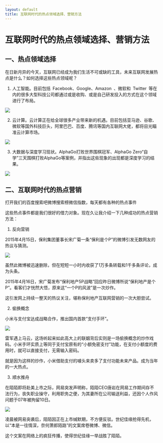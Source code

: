 ```yaml
---
layout: default
title: 互联网时代的热点领域选择、营销方法
---
```


# 互联网时代的热点领域选择、营销方法

## 一、热点领域选择

在日新月异的今天，互联网已经成为我们生活不可或缺的工具，未来互联网发展热点是什么？如何选择这些热点领域呢？

1)  人工智能。目前包括 Facebook、Google、Amazon 、微软和 Twitter 等在内的很多大型科技公司都通过或是收购、或是自己研发投入的方式在这个领域进行了布局。

![](https://ask.qcloudimg.com/http-save/developer-news/aahh3xq3ac.jpeg)

2)  云计算。云计算正在给全球很多产业带来新的机遇。目前包括亚马逊、谷歌、微软等国外科技巨头，阿里巴巴、百度、腾讯等国内互联网大佬，都将目光瞄准云计算市场。

![](https://timgsa.baidu.com/timg?image&quality=80&size=b9999_10000&sec=1545743279691&di=6612d52061f80e0fd76a9193b9607140&imgtype=0&src=http%3A%2F%2Fmmbiz.qpic.cn%2Fmmbiz%2FicpMmf2LFMLKQUKxHr0Z20VwZknzT1hDQ93JibD99icLZwIowwSaCOYiboRpErWf5KXiciaamwsfA3iciayCiarFjbLelog%2F0.jpg)

3)  大数据与深度学习现状。AlphaGo打败世界围棋冠军、AlphaGo Zero“自学”三天围棋打败AlphaGo等案例，并指出这些现象的出现都是深度学习的结果。

![](http://www.2cto.com/uploadfile/Collfiles/20160704/20160704091313448.png)

## 二、互联网时代的热点营销

打开我们的百度搜索吧微博搜索榜微信指数，每天都有各种的热点事件

这些热点事件都是我们很好的借力对象。现在久让我介绍一下几种成功的热点营销方法：


1)  反向营销

2015年4月15日，保利集团董事长宋广菊一条“保利是个P”的微博引发无数网友的热议与猜测。

![](https://ss1.bdstatic.com/70cFuXSh_Q1YnxGkpoWK1HF6hhy/it/u=2958541986,221744489&fm=26&gp=0.jpg)

虽然此微博被迅速删除，但在短短一小时内收获了1万多条转载和1千多条评论，成为头条。

2015年4月16日，宋广菊发布“保利地产5P战略”回应昨日微博所说“保利地产是个P”。看客们才恍然大悟，原来这“一个P的风波”是一次炒作。

这引发网上持续一整天的热议关注，堪称保利地产互联网营销的一次大胆尝试。

2)  偷换概念

小米与支付宝达成战略合作，推出国内首款“支付手环”。

![](https://n.sinaimg.cn/sinacn17/197/w598h399/20180528/ac7c-hcaquev6155357.jpg)

雷军遇上马云，这场听起来如此高大上的联姻背后实则是一场偷换概念的炒作戏码。小米手环实质上等同于支付宝原有的“小额免密支付”功能，在支付小额度的费用时，就可以直接支付，无需输入密码。

就是因为这样的炒作，小米借助支付的噱头来卖多了支付功能未来产品。成为当年的一大热点。

3)  顺水推舟

在陌陌即将赴美上市之际，网易突发声明称，陌陌CEO唐岩在网易工作期间存不法行为，丧失职业操守，利用职务之便，为其妻所在公司输送利益，还因个人作风问题于07年被拘留10日。

![](http://n.sinaimg.cn/tech/transform/20170327/tcTg-fyctevp8713044.jpg)

凌晨被网易突袭后，陌陌因正在上市缄默期，不方便反驳。世纪佳缘抢得先机，以“本是一往情深，奈何萧郎陌路”的文案席卷微博、微信。

这个文案在网络上的疯狂传播，使得世纪佳缘一举战胜了陌陌。


